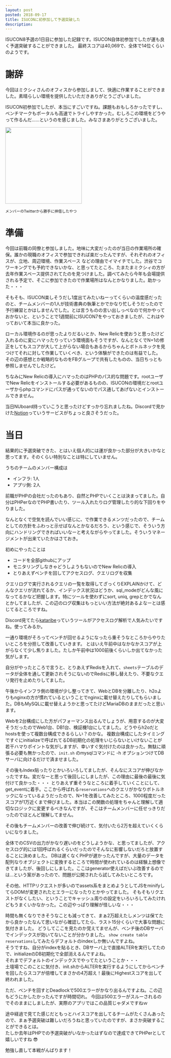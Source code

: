 ```yaml
---
layout: post
posted: 2018-09-17
title: ISUCONに初参加して予選突破した
description: 
---
```


ISUCON8予選の1日目に参加した記録です。ISUCON自体初参加でしたが運も良く予選突破することができました。
最終スコアは40,069で、全体で14位くらいのようです。

# 謝辞

今回はミクシィさんのオフィスから参加しまして、快適に作業することができました。素晴らしい環境を提供したいただきありがとうございました。

ISUCON初参加でしたが、本当にすごいですね。課題もおもしろかったですし、ベンチマークもポータルも高速でトライしやすかった。むしろこの環境をどうやって作るんだ……というのを感じました。みなさまありがとうございました。

<p><img style="width: 240px;" src="https://user-images.githubusercontent.com/1549858/45627144-3203ba80-bacc-11e8-8a6b-fc60e55d9a2a.jpg"></p>
<small>メンバーのTwitterから勝手に拝借したやつ</small>


# 準備

今回は前職の同僚と参加しました。地味に大変だったのが当日の作業場所の確保。誰かの現職のオフィスで参加できれば楽だったんですが、それぞれのオフィスが、立地、周辺環境、作業スペース などの理由でイマイチでした。渋谷でコワーキングでも予約できないかな、と思ってたところ、たまたまミクシィの方が去年作業スペース提供されてたのを見つけました。調べてみたら今年も会場提供される予定で、そこに参加できたので作業場所はなんとかなりました。助かった・・・

そもそも、ISUCON楽しそうだし1度出てみたいねーってくらいの温度感だったのと、チームメンバーの1人が技術書典の執筆とかでかなり忙しそうだったので予行練習とかはしませんでした。とは言うものの言い出しっぺなので何かやっておかないと、ということで1週間前にISUCON7をやっておきましたが、これはやっておいて本当に良かった。

ローカル環境作るのが思ったよりだるいとか、New Relicを使おうと思ったけど入れるのに変にハマったりっていう環境面もそうですが、なんとなくでN+1の修正をしてもスコアが大して上がらない場合もあるからちゃんとボトルネックを見つけてそれに対して作業していくべき、という体験ができたのは有益でした。
その辺の感想とか戦略的なものをFBグループで共有したものの、当日ちっとも参照しませんでしたけど。

ちなみにNew Relicの導入にハマったのはPHPのパス的な問題です。rootユーザでNew Relicをインストールする必要があるものの、ISUCONの環境だとrootユーザからphpコマンドにパスが通ってないのでパス通してあげないとインストールできません。

当日NUboard持っていこうと思ったけどすっかり忘れましたね。Discordで見かけた[Notion](https://www.notion.so/)っていうサービスがちょっと良さそうだった。


# 当日

結果的に予選突破できた、とはいえ個人的には運が良かった部分が大きいかなと思ってます。そのくらい特別なことは特にしていません。

うちのチームのメンバー構成は
- インフラ: 1人
- アプリ側: 2人

前職がPHPの会社だったのもあり、自然とPHPでいくことは決まってました。自分はPHPerなのでPHP書いたり、ツール入れたりログ管理したり的な下回りをやりました。

なんとなくで空気を読んでいい感じに、で作業できるメンツだったので、チームとしての方針をふわっと示せばなんとかなるだろう、という感じで、そういう方向にハンドリングできればいいなーと考えながらやってました。そういうマネージメントが出来ていたかはさておき。

初めにやったことは

- コードを全部githubにアップ
- モニタリングしなきゃどうしようもないのでNew Relicの導入
- とりあえずベンチを回してアクセスログ、クエリログを収集

クエリログで実行されるクエリの一覧を取得してざっくりEXPLAINかけて、どんなクエリが流れてるか、インデックス状況はどうか、sql_modeがどんな風になってるかなど把握します。特にツールを使わずにsort, uniq, grepとかでなんとかしてましたが、この辺のログ収集はもっといい方法が絶対あるよなーとは感じてるところですね。

Discord見てたら[kataribe](https://github.com/matsuu/kataribe)っていうツールがアクセスログ解析で人気みたいですね。使ってみるか。

一通り環境がそろってベンチが回せるようになったら重そうなところからやりたいところを分担して改善していきます。
とはいえ午前中はなかなかスコアが上がらなくて少し焦りました。たしか午前中は1000前後くらいしか出てなかった気がします。

自分がやったところで言うと、とりあえずRedisを入れて、`sheets`テーブルのデータが全体を通して更新されそうにないのでRedisに移し替えたり、不要なクエリ発行を止めたりしてました。

午後からインフラ側の環境が少し整ってきて、WebとDBを分離したり、h2oよりもnginxの方が慣れているということでnginxに載せ替えたりしてもらいました。DBもMySQLに載せ替えようかと思ってたけどMariaDBのままだったと思います。

Webを2台構成にした方がパフォーマンス出るんでしょうが、用意するのが大変そうだったのでWeb1台、DB1台、検証機1台にしてました。どうやらh2oだとhostsを使って複数台構成できるらしい？のかな。
複数台構成にしたタイミングですぐにinitializeで呼ばれてるDB初期化の処理をいじらないといけないことが若干ハマりポイントな気がしますが、幸いすぐ気付けたのは良かった。無駄に頑張る必要も無かったので、`init.sh` のmysqlコマンドに -h オプションつけてDBサーバに向けるだけで済ませました。

その後もIndex貼ったりとかいろいろしてましたが、そんなにスコアが伸びなかったですね。変だなーと思って後回しにしましたが、この理由に最後の最後に気付けて良かった・・・
とりあえず重そうなところに着手していくことにして、get_eventに着手。ここから呼ばれる`reservations`へのクエリがかなりボトルネックになっているようだったので、N+1を改善してみたところ、1000程度だったスコアが1万近くまで伸びました。本当はこの関数の処理をちゃんと理解して適切なロジックに変更するべきなんですが、そこはチームメンバーに任せっきりだったのでほとんど理解してません。

その後もチームメンバーの改善で伸び続けて、気付いたら2万を超えていくくらいになりました。

全体でのCSVの出力がかなり遅いのをどうしようかな、と思ってましたが、アクセスログ的には1回呼ばれるくらいだったのでそんなに影響しないだろと放置することに決めました。
DBは遅くなくPHPが遅かったんですが、大量のデータを配列なりオブジェクトに変換するところで時間が使われているのは経験上想像できてましたが、後回しにしました。ここはgenerator使えばだいぶ改善するのでは…という案があったので、問題が公開されたら試してみたいところです。

その他、HTTPリクエストが多いのでassets系をまとめようとしてJSをminifyしてらDOMが変更されたとエラーになったりとかやってました。
そもそもリクエストがなくしたい、ということでキャッシュ周りの設定をいろいろしてみたけれどもうまくいかなかった。この辺やっぱり理解が怪しいな・・・

時間も無くなりできそうなことも減ってきて、まぁ2万超えたしメンツは保てたから良かったなんて思いながら確認してたら、ラスト15分くらいで大事な問題に気付きました。
どうしてここを見たのか覚えてませんが、ベンチ後のDBサーバでインデックスが効いてないことが分かりました。
`show create table reservations`してみたらデフォルトのindexしか無いんですよね。<br>
そうですね、自分がindexを貼るとき、DBサーバ上で直接ALTERを実行してたので、initializeのDB初期化で全部消えるんですよね。<br>
それまでデフォルトのインデックスでやってたということか・・・<br>
土壇場でこのことに気付き、init.shからALTERを実行するようにしてからベンチを回したらスコアが倍増してまさかの4万超え！最後にHighestスコアを出して終われました。

ただ、ベンチを回すとDeadlockで500エラーがかなり出るんですよね。この辺もどうにかしたかったんですが時間切れ。
今回は500エラーがスルーされるのでそのままにしましたが、実際のアプリではこの品質じゃダメですねｗ

途中経過で見てた感じだともっとハイスコアを出してるチームがたくさんあったので、まぁ予選突破は難しいだろうねと思っていたのですが、まさか突破することができるとは。<br>
たしか去年はPHPでの予選突破がいなかったはずなので達成できてPHPerとして嬉しいですね 😎


勉強し直して本戦がんばります！
